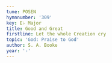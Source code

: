 ```yaml
---
tune: POSEN
hymnnumber: '309'
key: E♭ Major
title: Good and Great
firstline: Let the whole Creation cry
topic: 'God: Praise to God'
author: S. A. Booke
year: '-'
---
```

